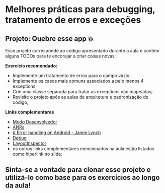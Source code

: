 # Melhores práticas para debugging, tratamento de erros e exceções

## Projeto: Quebre esse app :boom:
Esse projeto corresponde ao código apresentado durante a aula e contém alguns TODOs para te encorajar a criar coisas novas;

**Exercício recomendado:**
 - Implemente um tratamento de erros para o campo vazio;
 - Implemente os casos mais comuns associados a pelo menos 4 exceptions;
 - Crie uma classe separada para tratar as exceptions não mapeadas;
 - Revisite o projeto após as aulas de arquitetura e padronização de código;

**Links complementares**
- [Modo Desenvolvedor](https://developer.android.com/studio/debug/dev-options)
- [ANRs](https://developer.android.com/topic/performance/vitals/anr?hl=pt-br) 
- [# Error handling on Android - Jamie Lynch](https://www.google.com/url?q=https://www.bugsnag.com/blog/error-handling-on-android-part-1&sa=D&ust=1612039579498000&usg=AOvVaw1yhPD2odj7NeJpRHZzHcBx)
- [Debug](https://developer.android.com/studio/debug?hl=pt-br)
- [LayoutInspector](https://developer.android.com/studio/debug/layout-inspector)
- os outros links complementares mencionados na aula estão listados como hiperlink no slide;

## Sinta-se a vontade para clonar esse projeto e utilizá-lo como base para os exercícios ao longo da aula!
